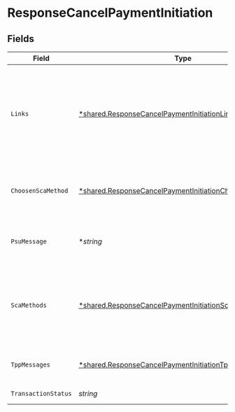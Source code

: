 # ResponseCancelPaymentInitiation


## Fields

| Field                                                                                                                                     | Type                                                                                                                                      | Required                                                                                                                                  | Description                                                                                                                               | Example                                                                                                                                   |
| ----------------------------------------------------------------------------------------------------------------------------------------- | ----------------------------------------------------------------------------------------------------------------------------------------- | ----------------------------------------------------------------------------------------------------------------------------------------- | ----------------------------------------------------------------------------------------------------------------------------------------- | ----------------------------------------------------------------------------------------------------------------------------------------- |
| `Links`                                                                                                                                   | [*shared.ResponseCancelPaymentInitiationLinks](../../../pkg/models/shared/responsecancelpaymentinitiationlinks.md)                        | :heavy_minus_sign:                                                                                                                        | Lista de hipervínculos para ser reconocidos por el TPP. Dependen de la decisión que tome el ASPSP dinámicamente al evaluar la operación.  |                                                                                                                                           |
| `ChoosenScaMethod`                                                                                                                        | [*shared.ResponseCancelPaymentInitiationChoosenScaMethod](../../../pkg/models/shared/responsecancelpaymentinitiationchoosenscamethod.md)  | :heavy_minus_sign:                                                                                                                        | NO SOPORTADO EN ESTA VERSIÓN. SOLO EMBEBIDO                                                                                               |                                                                                                                                           |
| `PsuMessage`                                                                                                                              | **string*                                                                                                                                 | :heavy_minus_sign:                                                                                                                        | Texto enviado al TPP a través del HUB para ser mostrado al PSU.                                                                           | Mensaje de ejemplo                                                                                                                        |
| `ScaMethods`                                                                                                                              | [*shared.ResponseCancelPaymentInitiationScaMethods](../../../pkg/models/shared/responsecancelpaymentinitiationscamethods.md)              | :heavy_minus_sign:                                                                                                                        | Este elemento es contenido si SCA es requerido y si el PSU puede elegir entre diferentes métodos de autenticación.                        |                                                                                                                                           |
| `TppMessages`                                                                                                                             | [*shared.ResponseCancelPaymentInitiationTppMessages](../../../pkg/models/shared/responsecancelpaymentinitiationtppmessages.md)            | :heavy_minus_sign:                                                                                                                        | Mensaje para el TPP enviado a través del HUB.                                                                                             |                                                                                                                                           |
| `TransactionStatus`                                                                                                                       | *string*                                                                                                                                  | :heavy_check_mark:                                                                                                                        | Estado de la transacción.                                                                                                                 |                                                                                                                                           |